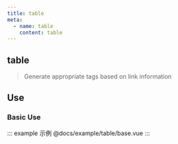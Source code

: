 ```yaml
---
title: table
meta:
  - name: table
    content: table
---
```


## table

> Generate appropriate tags based on link information

## Use

### Basic Use

::: example 示例
@docs/example/table/base.vue
:::
